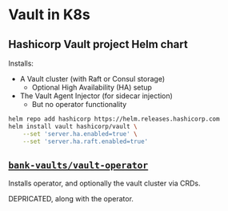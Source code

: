 # Vault in K8s


## Hashicorp Vault project Helm chart

Installs:

- A Vault cluster (with Raft or Consul storage)
    - Optional High Availability (HA) setup
- The Vault Agent Injector (for sidecar injection)
    - But no operator functionality

```bash
helm repo add hashicorp https://helm.releases.hashicorp.com
helm install vault hashicorp/vault \
    --set 'server.ha.enabled=true' \
    --set 'server.ha.raft.enabled=true'

```

## [`bank-vaults/vault-operator`](https://github.com/bank-vaults/vault-operator "GitHub")

Installs operator, and optionally the vault cluster via CRDs.

DEPRICATED, along with the operator. 
